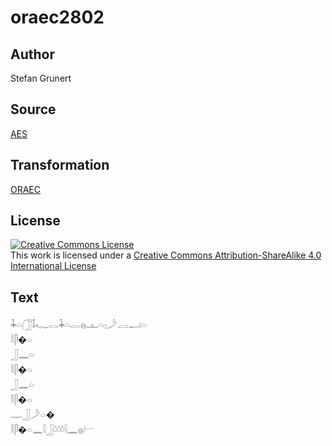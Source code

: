 # oraec2802

## Author

Stefan Grunert

## Source

[AES](https://github.com/simondschweitzer/aes)

## Transformation

[ORAEC](https://oraec.github.io/)

## License

<a rel="license" href="http://creativecommons.org/licenses/by-sa/4.0/"><img alt="Creative Commons License" style="border-width:0" src="https://i.creativecommons.org/l/by-sa/4.0/88x31.png" /></a><br />This work is licensed under a <a rel="license" href="http://creativecommons.org/licenses/by-sa/4.0/">Creative Commons Attribution-ShareAlike 4.0 International License</a>

## Text

𓇓𓏏𓃂𓄤𓆑𓂋𓇓𓏏𓂋𓐍𓊵𓏏𓊪𓌳𓐙𓂝𓏏<br>
𓎛𓋴�𓏏<br>
𓃀𓈖𓏏<br>
𓎛𓋴�𓏏<br>
𓃀𓈖𓏏<br>
𓎛𓋴�𓏏<br>
𓊃𓃀𓌳𓏏�<br>
𓎛𓋴�𓏏𓈖𓇋𓃀𓏡𓏡𓏡𓇋𓈖𓐍𓍕<br>
